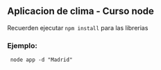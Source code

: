 ## Aplicacion de clima - Curso node

Recuerden ejecutar ```npm install``` para las librerias


### Ejemplo:

```
 node app -d "Madrid"
```